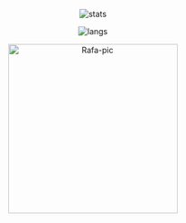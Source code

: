 <div align="center">
  
![stats](https://github-readme-stats.vercel.app/api?username=rafaelbarna&count_private=true&show_icons=true&theme=chartreuse-dark)
  
</div>
 
<div align="center">
  
![langs](https://github-readme-stats.vercel.app/api/top-langs/?username=rafaelbarna&layout=compact&theme=chartreuse-dark)
  
</div>
  
<div align="center">
<img alt="Rafa-pic" height="300" src="https://cdn.discordapp.com/attachments/724145082579812375/950491741100834816/ezgif.com-gif-maker.gif" data-canonical-src="https://cdn.discordapp.com/attachments/724145082579812375/950491741100834816/ezgif.com-gif-maker.gif" style="max-width: 100%;">
</div>
